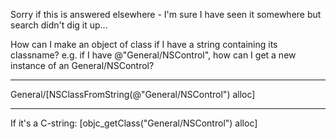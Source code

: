 Sorry if this is answered elsewhere - I'm sure I have seen it somewhere but search didn't dig it up...

How can I make an object of class <foo> if I have a string containing its classname? e.g. if I have @"General/NSControl", how can I get a new instance of an General/NSControl?

----
General/[NSClassFromString(@"General/NSControl") alloc]

----

If it's a C-string: [objc_getClass("General/NSControl") alloc]